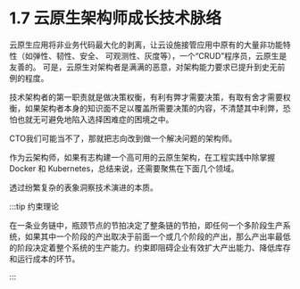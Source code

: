 # 1.7 云原生架构师成长技术脉络

云原生应用将非业务代码最大化的剥离，让云设施接管应用中原有的大量非功能特性（如弹性、韧性、安全、 可观测性、灰度等），一个“CRUD”程序员，云原生是友善的。
可是，云原生对架构者是满满的恶意，对架构能力要求已提升到史无前例的程度。

技术架构者的第一职责就是做决策权衡，有利有弊才需要决策，有取有舍才需要权衡，如果架构者本身的知识面不足以覆盖所需要决策的内容，不清楚其中利弊，恐怕也就无可避免地陷入选择困难症的困境之中。

CTO我们可能当不了，那就把志向改到做一个解决问题的架构师。

作为云架构师，如果有志构建一个高可用的云原生架构，在工程实践中除掌握 Docker 和 Kubernetes，总结来说，还需要聚焦在下面几个领域。


透过纷繁复杂的表象洞察技术演进的本质。

:::tip 约束理论

在一条业务链中，瓶颈节点的节拍决定了整条链的节拍，即任何一个多阶段生产系统，如果其中一个阶段的产出取决于前面一个或几个阶段的产出，那么产出率最低的阶段决定着整个系统的生产能力。约束即阻碍企业有效扩大产出能力、降低库存和运行成本的环节。

:::